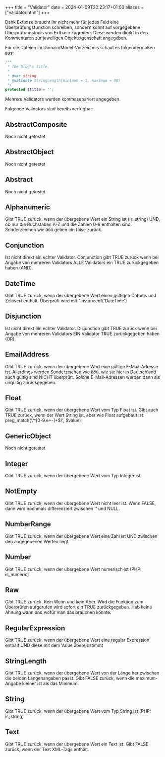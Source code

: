 +++
title = "Validator"
date = 2024-01-09T20:23:17+01:00
aliases = ["validator.html"]
+++

Dank Extbase braucht ihr nicht mehr für jedes Feld eine Überprüfungsfunktion schreiben, sondern könnt auf vorgegebene Überprüfungstools von Extbase zugreifen. Diese werden direkt in den Kommentaren zur jeweiligen Objekteigenschaft angegeben.

Für die Dateien im Domain/Model-Verzeichnis schaut es folgendermaßen aus:

```php
/**
 * The blog's title.
 *
 * @var string
 * @validate StringLength(minimum = 1, maximum = 80)
 */
protected $title = '';
```

Mehrere Validators werden kommasepariert angegeben.

Folgende Validators sind bereits verfügbar:

## AbstractComposite

Noch nicht getestet

## AbstractObject

Noch nicht getestet

## Abstract

Noch nicht getestet

## Alphanumeric

Gibt TRUE zurück, wenn der übergebene Wert ein String ist (is_string) UND, ob nur die Buchstaben A-Z und die Zahlen 0-9 enthalten sind. Sonderzeichen wie äöü geben ein false zurück.

## Conjunction

Ist nicht direkt ein echter Validator. Conjunction gibt TRUE zurück wenn bei Angabe von mehreren Validators ALLE Validators ein TRUE zurückgegeben haben (AND).

## DateTime

Gibt TRUE zurück, wenn der übergebene Wert einen gültigen Datums und Zeitwert enthält. Überprüft wird mit "instanceof('DateTime')

## Disjunction

Ist nicht direkt ein echter Validator. Disjunction gibt TRUE zurück wenn bei Angabe von mehreren Validators EIN Validator TRUE zurückgegeben haben (OR).

## EmailAddress

Gibt TRUE zurück, wenn der übergebene Wert eine gültige E-Mail-Adresse ist. Allerdings werden Sonderzeichen wie äöü, wie sie hier in Deutschland auch gültig sind NICHT überprüft. Solche E-Mail-Adressen werden dann als ungültig zurückgegeben.

## Float

Gibt TRUE zurück, wenn der übergebene Wert vom Typ Float ist. Gibt auch TRUE zurück, wenn der Wert String ist, aber wie Float aufgebaut ist: preg_match('/^[0-9.e+-]+$/', $value)

## GenericObject

Noch nicht getestet

## Integer

Gibt TRUE zurück, wenn der übergebene Wert vom Typ Integer ist.

## NotEmpty

Gibt TRUE zurück, wenn der übergebene Wert nicht leer ist. Wenn FALSE, dann wird nochmals differenziert zwischen '' und NULL.

## NumberRange

Gibt TRUE zurück, wenn der übergebene Wert eine Zahl ist UND zwischen den angegebenen Werten liegt.

## Number

Gibt TRUE zurück, wenn der übergebene Wert numerisch ist (PHP: is_numeric)

## Raw

Gibt TRUE zurück. Kein Wenn und kein Aber. Wird die Funktion zum Überprüfen aufgerufen wird sofort ein TRUE zurückgegeben. Hab keine Ahnung wann und wofür man das brauchen könnte.

## RegularExpression

Gibt TRUE zurück, wenn der übergebene Wert eine regular Expression enthält UND diese mit dem Value übereinstimmt

## StringLength

Gibt TRUE zurück, wenn der übergebene Wert von der Länge her zwischen die beiden Längenangaben passt. Gibt FALSE zurück, wenn die maximum-Angabe kleiner ist als das Minimum.

## String

Gibt TRUE zurück, wenn der übergebene Wert vom Typ String ist (PHP: is_string)

## Text

Gibt TRUE zurück, wenn der übergebene Wert ein Text ist. Gibt FALSE zurück, wenn der Text XML-Tags enthält.
